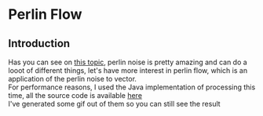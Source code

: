 # Perlin Flow 

## Introduction

Has you can see on [this topic](./exercice/index.html?ex=perlin_noise), perlin noise is pretty amazing and can do a looot of different things, let's have more interest in perlin flow, which is an application of the perlin noise to vector.  
For performance reasons, I used the Java implementation of processing this time, all the source code is available [here](https://github.com/romain325/VisualExperimentation/tree/master/processing)  
I've generated some gif out of them so you can still see the result  